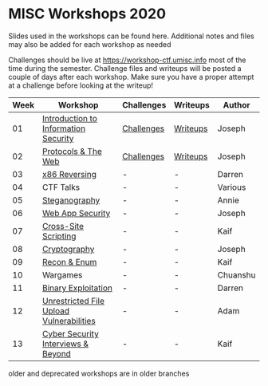 # MISC Workshops 2020

Slides used in the workshops can be found here. Additional notes and files may also be added for each workshop as needed

Challenges should be live at https://workshop-ctf.umisc.info most of the time during the semester. Challenge files and writeups will be posted a couple of days after each workshop. Make sure you have a proper attempt at a challenge before looking at the writeup!

|Week|Workshop|Challenges|Writeups|Author|
|---|---|---|---|---|
|01|[Introduction to Information Security](./workshop-01-introduction-to-information-security/slides.pdf)|[Challenges](./workshop-01-introduction-to-information-security/challenges/)|[Writeups](https://www.umisc.info/post/2020-03-05-workshop-01-ctf-writeups)|Joseph|
|02|[Protocols & The Web](./workshop-02-protocols-and-the-web/slides.pdf)|[Challenges](./workshop-02-protocols-and-the-web/challenges)|[Writeups](https://www.umisc.info/post/2020-03-11-workshop-02-ctf-writeups)|Joseph|
|03|[x86 Reversing](./workshop-03-x86-reversing/slides.pdf)|-|-|Darren|
|04|CTF Talks|-|-|Various|
|05|[Steganography](./workshop-05-steganography/slides.pdf)|-|-|Annie|
|06|[Web App Security](./workshop-06-web-app-security/slides.pdf)|-|-|Joseph|
|07|[Cross-Site Scripting](./workshop-07-xss/slides.pdf)|-|-|Kaif|
|08|[Cryptography](./workshop-08-cryptography/slides.pdf)|-|-|Joseph|
|09|[Recon & Enum](./workshop-09-recon-and-enum/slides.pdf)|-|-|Kaif|
|10|Wargames|-|-|Chuanshu|
|11|[Binary Exploitation](./workshop-11-binary-exploitation/slides.pdf)|-|-|Darren|
|12|[Unrestricted File Upload Vulnerabilities](./workshop-12-unrestricted-file-upload-vulnerabilities/slides.pptx)|-|-|Adam|
|13|[Cyber Security Interviews & Beyond](./workshop-13-cyber-security-interviews-and-beyond/slides.pdf)|-|-|Kaif|

older and deprecated workshops are in older branches
